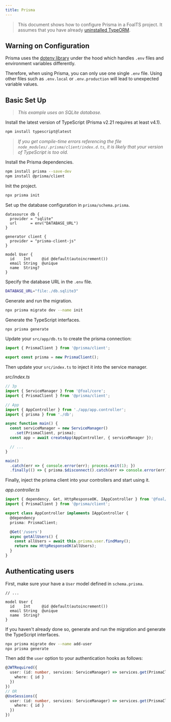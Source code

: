 ```yaml
---
title: Prisma
---
```


> This document shows how to configure Prisma in a FoalTS project. It assumes that you have already [uninstalled TypeORM](./introduction.md).

## Warning on Configuration

Prisma uses the [dotenv library](https://www.npmjs.com/package/dotenv) under the hood which handles `.env` files and environment variables differently.

Therefore, when using Prisma, you can only use one single `.env` file. Using other files such as `.env.local` or `.env.production` will lead to unexpected variable values.

## Basic Set Up

> *This example uses an SQLite database.*

Install the latest version of TypeScript (Prisma v2.21 requires at least v4.1).

```bash
npm install typescript@latest
```

> *If you get compile-time errors referencing the file `node_modules/.prisma/client/index.d.ts`, it is likely that your version of TypeScript is too old.*

Install the Prisma dependencies.

```bash
npm install prisma --save-dev
npm install @prisma/client
```

Init the project.

```bash
npx prisma init
```

Set up the database configuration in `prisma/schema.prisma`.

```prisma
datasource db {
  provider = "sqlite"
  url      = env("DATABASE_URL")
}

generator client {
  provider = "prisma-client-js"
}

model User {
  id    Int     @id @default(autoincrement())
  email String  @unique
  name  String?
}
```

Specify the database URL in the `.env` file.

```bash
DATABASE_URL="file:./db.sqlite3"
```

Generate and run the migration.
```bash
npx prisma migrate dev --name init
```

Generate the TypeScript interfaces.
```bash
npx prisma generate
```

Update your `src/app/db.ts` to create the prisma connection:

```typescript
import { PrismaClient } from '@prisma/client';

export const prisma = new PrismaClient();
```

Then update your `src/index.ts` to inject it into the service manager.

*src/index.ts*
```typescript
// 3p
import { ServiceManager } from '@foal/core';
import { PrismaClient } from '@prisma/client';

// App
import { AppController } from './app/app.controller';
import { prisma } from './db';

async function main() {
  const serviceManager = new ServiceManager()
    .set(PrismaClient, prisma);
  const app = await createApp(AppController, { serviceManager });

  // ...
}

main()
  .catch(err => { console.error(err); process.exit(1); })
  .finally(() => { prisma.$disconnect().catch(err => console.error(err)) });
```

Finally, inject the prisma client into your controllers and start using it.

*app.controller.ts*
```typescript
import { dependency, Get, HttpResponseOK, IAppController } from '@foal/core';
import { PrismaClient } from '@prisma/client';

export class AppController implements IAppController {
  @dependency
  prisma: PrismaClient;

  @Get('/users')
  async getAllUsers() {
    const allUsers = await this.prisma.user.findMany();
    return new HttpResponseOK(allUsers);
  }
}
```

## Authenticating users

First, make sure your have a `User` model defined in `schema.prisma`.

```prisma
// ...

model User {
  id    Int     @id @default(autoincrement())
  email String  @unique
  name  String?
}
```

If you haven't already done so, generate and run the migration and generate the TypeScript interfaces.

```bash
npx prisma migrate dev --name add-user
npx prisma generate
```

Then add the `user` option to your authentication hooks as follows:

```typescript
@JWTRequired({
  user: (id: number, services: ServiceManager) => services.get(PrismaClient).user.findFirst({
    where: { id }
  })
})
// OR
@UseSessions({
  user: (id: number, services: ServiceManager) => services.get(PrismaClient).user.findFirst({
    where: { id }
  })
})
```
